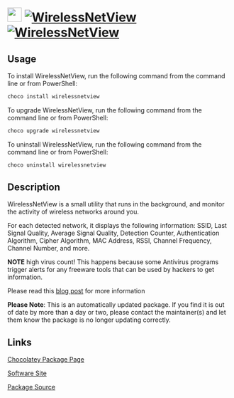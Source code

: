 ﻿# <img src="https://cdn.jsdelivr.net/gh/mkevenaar/chocolatey-packages@355d7ce6ca37378aa523127e7f4200685ad58121/icons/wirelessnetview.png" width="32" height="32"/> [![WirelessNetView](https://img.shields.io/chocolatey/v/wirelessnetview.svg?label=WirelessNetView)](https://community.chocolatey.org/packages/wirelessnetview) [![WirelessNetView](https://img.shields.io/chocolatey/dt/wirelessnetview.svg)](https://community.chocolatey.org/packages/wirelessnetview)

## Usage

To install WirelessNetView, run the following command from the command line or from PowerShell:

```powershell
choco install wirelessnetview
```

To upgrade WirelessNetView, run the following command from the command line or from PowerShell:

```powershell
choco upgrade wirelessnetview
```

To uninstall WirelessNetView, run the following command from the command line or from PowerShell:

```powershell
choco uninstall wirelessnetview
```

## Description

WirelessNetView is a small utility that runs in the background, and monitor the activity of wireless networks around you.

For each detected network, it displays the following information: SSID, Last Signal Quality, Average Signal Quality, Detection Counter, Authentication Algorithm, Cipher Algorithm, MAC Address, RSSI, Channel Frequency, Channel Number, and more.

**NOTE** high virus count! This happens because some Antivirus programs trigger alerts for any freeware tools that can be used by hackers to get information.

Please read this [blog post](http://blog.nirsoft.net/2009/05/17/antivirus-companies-cause-a-big-headache-to-small-developers/) for more information

**Please Note**: This is an automatically updated package. If you find it is
out of date by more than a day or two, please contact the maintainer(s) and
let them know the package is no longer updating correctly.


## Links

[Chocolatey Package Page](https://community.chocolatey.org/packages/wirelessnetview)

[Software Site](http://www.nirsoft.net/utils/wireless_network_view.html)

[Package Source](https://github.com/mkevenaar/chocolatey-packages/tree/master/automatic/wirelessnetview)

